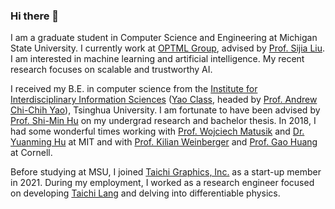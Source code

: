 ### Hi there 👋

I am a graduate student in Computer Science and Engineering at Michigan State University. I currently work at <a href="https://www.optml-group.com/">OPTML Group</a>, advised by <a href="https://lsjxjtu.github.io/">Prof. Sijia Liu</a>. I am interested in machine learning and artificial intelligence. My recent research focuses on scalable and trustworthy AI.

I received my B.E. in computer science from the <a href="https://iiis.tsinghua.edu.cn/en/">Institute for Interdisciplinary Information Sciences</a> (<a href="https://iiis.tsinghua.edu.cn/en/yaoclass/">Yao Class</a>, headed by <a href="https://iiis.tsinghua.edu.cn/yao/">Prof. Andrew Chi-Chih Yao</a>), Tsinghua University. I am fortunate to have been advised by <a href="https://cg.cs.tsinghua.edu.cn/shimin.htm">Prof. Shi-Min Hu</a> on my undergrad research and bachelor thesis. In 2018, I had some wonderful times working with <a href="https://cdfg.mit.edu/wojciech">Prof. Wojciech Matusik</a> and <a href="https://yuanming.taichi.graphics/">Dr. Yuanming Hu</a> at MIT and with <a href="https://www.cs.cornell.edu/~kilian/">Prof. Kilian Weinberger</a> and <a href="https://www.gaohuang.net/">Prof. Gao Huang</a> at Cornell.

Before studying at MSU, I joined <a href="https://taichi.graphics/">Taichi Graphics, Inc.</a> as a start-up member in 2021. During my employment, I worked as a research engineer focused on developing <a href="https://github.com/taichi-dev/taichi">Taichi Lang</a> and delving into differentiable physics.

<!--
**ljcc0930/ljcc0930** is a ✨ _special_ ✨ repository because its `README.md` (this file) appears on your GitHub profile.

Here are some ideas to get you started:

- 🔭 I’m currently working on ...
- 🌱 I’m currently learning ...
- 👯 I’m looking to collaborate on ...
- 🤔 I’m looking for help with ...
- 💬 Ask me about ...
- 📫 How to reach me: ...
- 😄 Pronouns: ...
- ⚡ Fun fact: ...
-->

